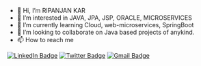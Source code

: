 - 👋 Hi, I’m RIPANJAN KAR
- 👀 I’m interested in JAVA, JPA, JSP, ORACLE, MICROSERVICES
- 🌱 I’m currently learning Cloud, web-microservices, SpringBoot
- 💞️ I’m looking to collaborate on Java based projects of anykind.
- 📫 How to reach me

[![LinkedIn Badge](https://img.shields.io/badge/LinkedIn-Profile-informational?style=flat&logo=linkedin&logoColor=white&color=0D76A8)](https://www.linkedin.com/in/ripanjan-kar-8a69a11ba/) 
[![Twitter Badge](https://img.shields.io/badge/Twitter-Profile-informational?style=flat&logo=twitter&logoColor=white&color=1CA2F1)](https://twitter.com/ripanjan_kar)
[![Gmail Badge](https://img.shields.io/badge/Gmail-Connect-red?logo=gmail&)](mailto:ripanjankar65@gmail.com)

<!---
ripanjankar/ripanjankar is a ✨ special ✨ repository because its `README.md` (this file) appears on your GitHub profile.
You can click the Preview link to take a look at your changes.
--->
